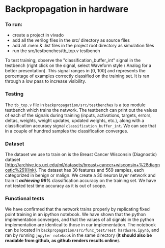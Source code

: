 # Backpropagation in hardware

### To run: 
- create a project in vivado 
- add all the verilog files in the src/ directory as source files
- add all .mem & .list files in the project root directory as simulation files
- run the src/testbenches/tb_top.v testbench

To test training, observe the "classification_buffer_int" signal in the testbench (right click on the signal, select
Waveform style / Analog for a better presentation). This signal ranges in [0, 100] and represents the percentage of examples correctly classified on the training set. It is
ran through a low pass to increase visibility.

### Testing
The `tb_top.v` file in `backpropagation/src/testbenches` is a top module testbench which trains the network.
The testbench can print out the values of each of the signals during training (inputs, activations, targets, errors,
deltas, weights, weight updates, updated weights, etc.), along with a classification accuracy signal
`classification_buffer_int`. We can see that in a couple of hundred samples the classification converges. 

### Dataset
The dataset we use to train on is the Breast Cancer Wisconsin (Diagnostic) dataset [http://archive.ics.uci.edu/ml/datasets/breast+cancer+wisconsin+%28diagnostic%29](link). 
The dataset has 30 features and 569 samples, each categorized in benign or malign. We create a 30 neuron layer network
and train it ***achieving 99%*** classification accuracy on the training set. We have not tested test time accuracy as
it is out of scope.

### Functional tests
We have confirmed that the network trains properly by replicating fixed point training in an ipython notebook.
We have shown that the python implementation converges, and that the values of all signals in the python implementation
are identical to those in our implementation.
The notebook can be located in `backpropagation/src/func_test/Test hardware.ipynb`, and ran by running `jupyter
notebook` in the same directory (**It should also be readable from github, as github renders results online**).

